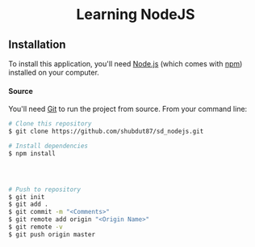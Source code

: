 <h1 align="center">
  <br>
  <a href="https://github.com/shubdut87/sd_nodejs.git"></a>
  <br>
    Learning NodeJS
  <br>
</h1>




## Installation

To install this application, you'll need [Node.js](https://nodejs.org/en/download/) (which comes with [npm](http://npmjs.com)) installed on your computer.

#### Source

You'll need [Git](https://git-scm.com) to run the project from source. From your command line:

```bash
# Clone this repository
$ git clone https://github.com/shubdut87/sd_nodejs.git

# Install dependencies
$ npm install




# Push to repository
$ git init
$ git add .
$ git commit -m "<Comments>"
$ git remote add origin "<Origin Name>"
$ git remote -v
$ git push origin master
